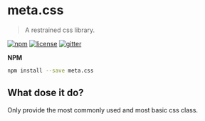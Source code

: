 # meta.css

> A restrained css library.

[![npm][npm-image]][npm-url]
[![license][license-image]][license-url]
[![gitter][gitter-image]][gitter-url]


**NPM**

```sh
npm install --save meta.css
```

## What dose it do?
Only provide the most commonly used and most basic css class.

[npm-image]: https://img.shields.io/npm/v/meta.css.svg?style=flat-square
[npm-url]: https://www.npmjs.com/package/meta.css
[license-image]: https://img.shields.io/npm/l/meta.css.svg?style=flat-square
[license-url]: LICENSE
[gitter-image]: https://img.shields.io/badge/chat-gitter-blue.svg?style=flat-square
[gitter-url]: https://gitter.im/yornqiu/meta.css

